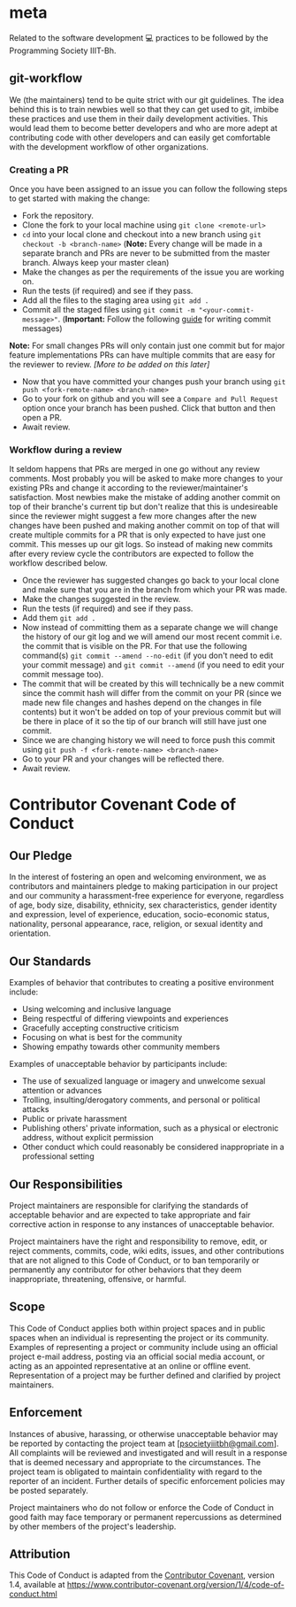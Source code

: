 # meta
Related to the software development :computer: practices to be followed by the Programming Society IIIT-Bh.

## git-workflow

We (the maintainers) tend to be quite strict with our git guidelines. The idea behind this is to train newbies well so that they can get used to git, imbibe these practices and use them in their daily development activities. This would lead them to become better developers and who are more adept at contributing code with other developers and can easily get comfortable with the development workflow of other organizations.

### Creating a PR

Once you have been assigned to an issue you can follow the following steps to get started with making the change:
- Fork the repository.
- Clone the fork to your local machine using `git clone <remote-url>`
- `cd` into your local clone and checkout into a new branch using `git checkout -b <branch-name>` (**Note:** Every change will be made in a separate branch and PRs are never to be submitted from the master branch. Always keep your master clean)
- Make the changes as per the requirements of the issue you are working on.
- Run the tests (if required) and see if they pass.
- Add all the files to the staging area using `git add .`
- Commit all the staged files using `git commit -m "<your-commit-message>"`. (**Important:** Follow the following [guide](http://api.coala.io/en/latest/Developers/Writing_Good_Commits.html) for writing commit messages)

**Note:** For small changes PRs will only contain just one commit but for major feature implementations PRs can have multiple commits that are easy for the reviewer to review. *[More to be added on this later]*

- Now that you have committed your changes push your branch using `git push <fork-remote-name> <branch-name>`
- Go to your fork on github and you will see a `Compare and Pull Request` option once your branch has been pushed. Click that button and then open a PR.
- Await review.

### Workflow during a review

It seldom happens that PRs are merged in one go without any review comments. Most probably you will be asked to make more changes to your existing PRs and change it according to the reviewer/maintainer's satisfaction. Most newbies make the mistake of adding another commit on top of their branche's current tip but don't realize that this is undesireable since the reviewer might suggest a few more changes after the new changes have been pushed and making another commit on top of that will create multiple commits for a PR that is only expected to have just one commit. This messes up our git logs. So instead of making new commits after every review cycle the contributors are expected to follow the workflow described below.

- Once the reviewer has suggested changes go back to your local clone and make sure that you are in the branch from which your PR was made.
- Make the changes suggested in the review.
- Run the tests (if required) and see if they pass.
- Add them `git add .`
- Now instead of committing them as a separate change we will change the history of our git log and we will amend our most recent commit i.e. the commit that is visible on the PR. For that use the following command(s) `git commit --amend --no-edit` (if you don't need to edit your commit message) and `git commit --amend` (if you need to edit your commit message too).
- The commit that will be created by this will technically be a new commit since the commit hash will differ from the commit on your PR (since we made new file changes and hashes depend on the changes in file contents) but it won't be added on top of your previous commit but will be there in place of it so the tip of our branch will still have just one commit.
- Since we are changing history we will need to force push this commit using `git push -f <fork-remote-name> <branch-name>`
- Go to your PR and your changes will be reflected there.
- Await review.

# Contributor Covenant Code of Conduct

## Our Pledge

In the interest of fostering an open and welcoming environment, we as
contributors and maintainers pledge to making participation in our project and
our community a harassment-free experience for everyone, regardless of age, body
size, disability, ethnicity, sex characteristics, gender identity and expression,
level of experience, education, socio-economic status, nationality, personal
appearance, race, religion, or sexual identity and orientation.

## Our Standards

Examples of behavior that contributes to creating a positive environment
include:

* Using welcoming and inclusive language
* Being respectful of differing viewpoints and experiences
* Gracefully accepting constructive criticism
* Focusing on what is best for the community
* Showing empathy towards other community members

Examples of unacceptable behavior by participants include:

* The use of sexualized language or imagery and unwelcome sexual attention or
  advances
* Trolling, insulting/derogatory comments, and personal or political attacks
* Public or private harassment
* Publishing others' private information, such as a physical or electronic
  address, without explicit permission
* Other conduct which could reasonably be considered inappropriate in a
  professional setting

## Our Responsibilities

Project maintainers are responsible for clarifying the standards of acceptable
behavior and are expected to take appropriate and fair corrective action in
response to any instances of unacceptable behavior.

Project maintainers have the right and responsibility to remove, edit, or
reject comments, commits, code, wiki edits, issues, and other contributions
that are not aligned to this Code of Conduct, or to ban temporarily or
permanently any contributor for other behaviors that they deem inappropriate,
threatening, offensive, or harmful.

## Scope

This Code of Conduct applies both within project spaces and in public spaces
when an individual is representing the project or its community. Examples of
representing a project or community include using an official project e-mail
address, posting via an official social media account, or acting as an appointed
representative at an online or offline event. Representation of a project may be
further defined and clarified by project maintainers.

## Enforcement

Instances of abusive, harassing, or otherwise unacceptable behavior may be
reported by contacting the project team at [psocietyiiitbh@gmail.com]. All
complaints will be reviewed and investigated and will result in a response that
is deemed necessary and appropriate to the circumstances. The project team is
obligated to maintain confidentiality with regard to the reporter of an incident.
Further details of specific enforcement policies may be posted separately.

Project maintainers who do not follow or enforce the Code of Conduct in good
faith may face temporary or permanent repercussions as determined by other
members of the project's leadership.

## Attribution

This Code of Conduct is adapted from the [Contributor Covenant][homepage], version 1.4,
available at https://www.contributor-covenant.org/version/1/4/code-of-conduct.html

[homepage]: https://www.contributor-covenant.org

